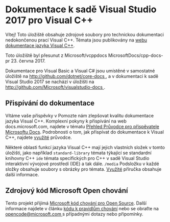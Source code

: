# <a name="visual-studio-2017-documentation-for-visual-c"></a>Dokumentace k sadě Visual Studio 2017 pro Visual C++

Vítej! Toto úložiště obsahuje zdrojové soubory pro technickou dokumentaci nedokončenou prací Visual C++. Témata jsou publikovány na [webu dokumentace jazyka Visual C++](https://docs.microsoft.com/cpp).

Toto úložiště byl přesunut z Microsoft/vcppdocs MicrosoftDocs/cpp-docs-pr 23. června 2017.

Dokumentace pro Visual Basic a Visual C# jsou umístěné v samostatné úložiště na [ http://github.com/dotnet/core-docs ](http://github.com/dotnet/core-docs), a v dokumentaci k sadě Visual Studio 2017 se nachází v úložišti na [ http://github.com/Microsoft/visualstudio-docs ](http://github.com/Microsoft/visualstudio-docs).

## <a name="contributing-to-the-documentation"></a>Přispívání do dokumentace

Vítáme vaše příspěvky v Pomozte nám zlepšovat kvalitu dokumentace jazyka Visual C++. Komplexní pokyny k přispívání na web docs.microsoft.com, najdete v tématu [Přehled Průvodce pro přispěvatele Microsoftu Docs](https://docs.microsoft.com/contribute). Podrobnosti o tom, jak přispívat do dokumentace k Visual C++, najdete [využité](CONTRIBUTING.md) průvodce.

Některé oblasti funkcí jazyka Visual C++ mají jejich vlastních složek v tomto úložišti, jako například `standard-library` témata týkající se standardní knihovny C++ `ide` témata specifických pro C++ v sadě Visual Studio interaktivní vývojové prostředí (IDE) a tak dále. `/media` Podsložku v každé složky obsahuje soubory s obrázky pro témata. [Využité](CONTRIBUTING.md) příručka obsahuje další informace.

## <a name="microsoft-open-source-code-of-conduct"></a>Zdrojový kód Microsoft Open chování

Tento projekt přijímá [Microsoft kód chování pro Open Source](https://opensource.microsoft.com/codeofconduct/). Další informace najdete v článku [kódu k pravidlům chování](https://opensource.microsoft.com/codeofconduct/faq/) nebo se obraťte na [ opencode@microsoft.com ](mailto:opencode@microsoft.com) s případnými dotazy nebo připomínky.
